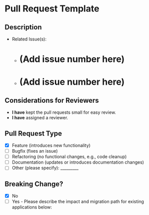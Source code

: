 # Pull Request Template

## Description
<!-- Briefly describe the nature of your pull request. If applicable, include a reference to the issue(s) addressed. -->

- Related Issue(s): 
  - # (Add issue number here)
  - # (Add issue number here)

## Considerations for Reviewers

- **I have** kept the pull requests small for easy review.
- **I have** assigned a reviewer.

## Pull Request Type
<!-- Select the type of change your PR introduces. If your PR covers multiple types, consider splitting it into separate PRs. -->

- [x] Feature (introduces new functionality)
- [ ] Bugfix (fixes an issue)
- [ ] Refactoring (no functional changes, e.g., code cleanup)
- [ ] Documentation (updates or introduces documentation changes)
- [ ] Other (please specify): _________

## Breaking Change?

- [x] No
- [ ] Yes - Please describe the impact and migration path for existing applications below: